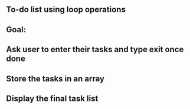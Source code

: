 ## To-do list using loop operations

## Goal:

## Ask user to enter their tasks and type exit once done
## Store the tasks in an array
## Display the final task list